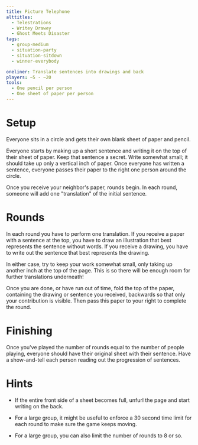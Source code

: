 ```yaml
---
title: Picture Telephone
alttitles:
  - Telestrations
  - Writey Drawey
  - Ghost Meets Disaster
tags:
  - group-medium
  - situation-party
  - situation-sitdown
  - winner-everybody

oneliner: Translate sentences into drawings and back
players: ~5 - ~20
tools:
  - One pencil per person
  - One sheet of paper per person
---
```

# Setup

Everyone sits in a circle and gets their own blank sheet of paper and pencil.

Everyone starts by making up a short sentence and writing it on the top of their
sheet of paper. Keep that sentence a secret. Write somewhat small; it should
take up only a vertical inch of paper. Once everyone has written a sentence,
everyone passes their paper to the right one person around the circle.

Once you receive your neighbor's paper, rounds begin. In each round, someone
will add one "translation" of the initial sentence.

# Rounds

In each round you have to perform one translation. If you receive a paper with a
sentence at the top, you have to draw an illustration that best represents the
sentence without words. If you receive a drawing, you have to write out the
sentence that best represents the drawing.

In either case, try to keep your work somewhat small, only taking up another
inch at the top of the page. This is so there will be enough room for further
translations underneath!

Once you are done, or have run out of time, fold the top of the paper,
containing the drawing or sentence you received, backwards so that only your
contribution is visible. Then pass this paper to your right to complete the
round.

# Finishing

Once you've played the number of rounds equal to the number of people playing,
everyone should have their original sheet with their sentence. Have a
show-and-tell each person reading out the progression of sentences.

# Hints

- If the entire front side of a sheet becomes full, unfurl the page and start
  writing on the back.

- For a large group, it might be useful to enforce a 30 second time limit for
  each round to make sure the game keeps moving.

- For a large group, you can also limit the number of rounds to 8 or so.

